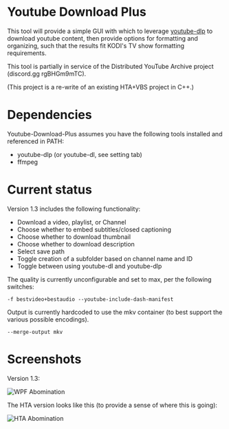 # Youtube Download Plus
This tool will provide a simple GUI with which to leverage [youtube-dlp](https://github.com/yt-dlp/yt-dlp) to download youtube content, then provide options for formatting and organizing, such that the results fit KODI's TV show formatting requirements.

This tool is partially in service of the Distributed YouTube Archive project (discord.gg rgBHGm9mTC).

(This project is a re-write of an existing HTA+VBS project in C++.)

# Dependencies
Youtube-Download-Plus assumes you have the following tools installed and referenced in PATH:
* youtube-dlp (or youtube-dl, see setting tab)
* ffmpeg

# Current status
 Version 1.3 includes the following functionality:

* Download a video, playlist, or Channel
* Choose whether to embed subtitles/closed captioning
* Choose whether to download thumbnail
* Choose whether to download description
* Select save path
* Toggle creation of a subfolder based on channel name and ID
* Toggle between using youtube-dl and youtube-dlp

The quality is currently unconfigurable and set to max, per the following switches:

```-f bestvideo+bestaudio --youtube-include-dash-manifest```

Output is currently hardcoded to use the mkv container (to best support the various possible encodings).

```--merge-output mkv```

# Screenshots

Version 1.3:

![WPF Abomination](https://raw.githubusercontent.com/Ruthalas/youtube-download-plus/master/Screenshot%20v1.3.PNG)

The HTA version looks like this (to provide a sense of where this is going):

![HTA Abomination](https://i.imgur.com/jl3wzoY.png?raw=true)
